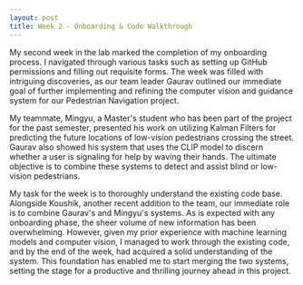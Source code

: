```yaml
---
layout: post
title: Week 2 - Onboarding & Code Walkthrough
---
```


My second week in the lab marked the completion of my onboarding process. I navigated through various tasks such as setting up GitHub permissions and filling out requisite forms. The week was filled with intriguing discoveries, as our team leader Gaurav outlined our immediate goal of further implementing and refining the computer vision and guidance system for our Pedestrian Navigation project.

My teammate, Mingyu, a Master's student who has been part of the project for the past semester, presented his work on utilizing Kalman Filters for predicting the future locations of low-vision pedestrians crossing the street. Gaurav also showed his system that uses the CLIP model to discern whether a user is signaling for help by waving their hands. The ultimate objective is to combine these systems to detect and assist blind or low-vision pedestrians.

My task for the week is to thoroughly understand the existing code base. Alongside Koushik, another recent addition to the team, our immediate role is to combine Gaurav's and Mingyu's systems. As is expected with any onboarding phase, the sheer volume of new information has been overwhelming. However, given my prior experience with machine learning models and computer vision, I managed to work through the existing code, and by the end of the week, had acquired a solid understanding of the system. This foundation has enabled me to start merging the two systems, setting the stage for a productive and thrilling journey ahead in this project.
